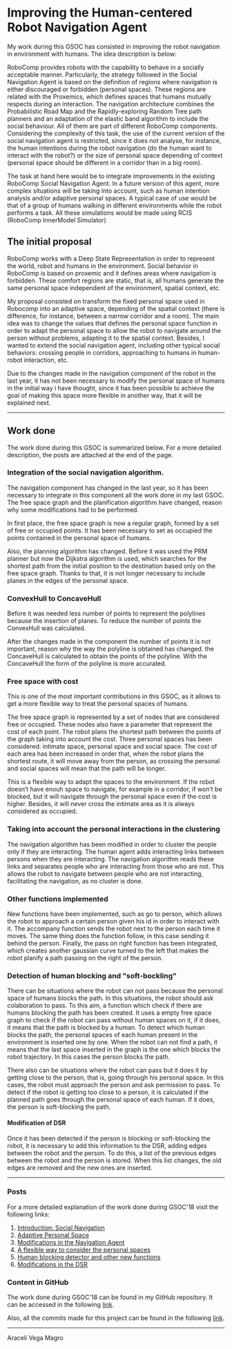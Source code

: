#  Improving the Human-centered Robot Navigation Agent

My work during this GSOC has consisted in improving the robot navigation in environment with humans. The idea description is below:

RoboComp provides robots with the capability to behave in a socially acceptable manner. Particularly, the strategy followed in the Social Navigation Agent is based on the definition of regions where navigation is either discouraged or forbidden (personal spaces). These regions are related with the Proxemics, which defines spaces that humans mutually respects during an interaction. The navigation architecture combines the Probabilistic Road Map and the Rapidly-exploring Random Tree path planners and an adaptation of the elastic band algorithm to include the social behaviour. All of them are part of different RoboComp components. Considering the complexity of this task, the use of the current version of the social navigation agent is restricted, since it does not analyse, for instance, the human intentions during the robot navigation (do the human want to interact with the robot?) or the size of personal space depending of context (personal space should be different in a corridor than in a big room).

The task at hand here would be to integrate improvements in the existing RoboComp Social Navigation Agent. In a future version of this agent, more complex situations will be taking into account, such as human intention analysis and/or adaptive personal spaces. A typical case of use would be that of a group of humans walking in different environments while the robot performs a task. All these simulations would be made using RCIS (RoboComp InnerModel Simulator)


## The initial proposal

RoboComp works with a Deep State Representation in order to represent the world, robot and humans in the environment. Social behavior in RoboComp is based on proxemic and  it defines areas where navigation is forbidden. These comfort regions are static, that is, all humans generate the same personal space independent of the environment, spatial context, etc.
 
My proposal consisted on transform the fixed personal space used in Robocomp into an adaptive space, depending of the spatial context (there is difference, for instance, between a narrow corridor and a room). The main idea was to change the values that defines the personal space function in order to adapt the personal space to allow the robot to navigate around the person without problems, adapting it to the spatial context. Besides, I wanted to extend the social navigation agent, including other typical social behaviors: crossing people in corridors, approaching to humans in human-robot interaction, etc.   

Due to the changes made in the navigation component of the robot in the last year, it has not been necessary to modify the personal space of humans in the initial way i have thought, since it has been possible to achieve the goal of making this space more flexible in another way, that it will be explained next. 

***

## Work done 

The work done during this GSOC is summarized below. For a more detailed description, the posts are attached at the end of the page.

### Integration of the social navigation algorithm. 

The navigation component has changed in the last year, so it has been necessary to integrate in this component all the work done in my last GSOC. The free space graph and the planification algorithm have changed, reason why some modifications had to be performed. 

In first place, the free space graph is now a regular graph, formed by a set of free or occupied points. It has been necessary to set as occupied the points contained in the personal space of humans.

Also, the planning algorithm has changed. Before it was used the PRM planner but now the Dijkstra algorithm is used, which searches for the shortest path from the initial position to the destination based only on the free space graph. Thanks to that, it is not longer necessary to include planes in the edges of the personal space.

### ConvexHull to ConcaveHull 

Before it was needed less number of points to represent the polylines because the insertion of planes. To reduce the number of points the ConvexHull was calculated.

After the changes made in the component the number of points it is not important, reason why the way the polyline is obtained has changed. the ConcaveHull is calculated to obtain the points of the polyline. With the ConcaveHull the form of the polyline is more accurated.

### Free space with cost

This is one of the most important contributions in this GSOC, as it allows to get a more flexible way to treat the personal spaces of humans.

The free space graph is represented by a set of nodes that are considered free or occupied. These nodes also have a parameter that represent the cost of each point. The robot plans the shortest path between the points of the graph taking into account the cost. Three personal spaces has been considered: intimate space, personal space and social space. The cost of each area has been increased in order that, when the robot plans the shortest route, it will move away from the person, as crossing the personal and social spaces will mean that the path will be longer.

This is a flexible way to adapt the spaces to the environment. If the robot doesn’t have enouh space to navigate, for example in a corridor, if won’t be blocked, but it will navigate through the personal space even if the cost is higher. Besides, it will never cross the intimate area as it is always considered as occupied.


### Taking into account the personal interactions in the clustering

The navigation algorithm has been modified in order to cluster the people only if they are interacting.  The human agent adds interacting links between persons when they are interacting. The navigation algorithm reads these links and separates people who are interacting from those who are not.  This allows the robot to navigate between people who are not interacting, facilitating the navigation, as no cluster is done.

### Other functions implemented

New functions have been implemented, such as go to person, which allows the robot to approach a certain person given his id in order to interact with it. The accompany function sends the robot next to the person each time it moves. The same thing does the function follow, in this case sending it behind the person. Finally, the pass on right function has been integrated, which creates another gaussian curve turned to the left that makes the robot planify a path passing on the right of the person.

### Detection of human blocking and "soft-bockling"

There can be situations where the robot can not pass because the personal space of humans blocks the path. In this situations, the robot should ask colaboration to pass. To this aim, a function which check if there are humans blocking the path has been created. It uses a empty free space graph to check if the robot can pass without human spaces on it, if it does, it means that the path is blocked by a human. To detect which human blocks the path, the personal spaces of each human present in the environment is inserted one by one. When the robot can not find a path, it means that the last space inserted in the graph is the one which blocks the robot trajectory. In this cases the person blocks the path.

There also can be situations where the robot can pass but it does it by getting close to the person, that is, going through his personal space. In this cases, the robot must approach the person and ask permission to pass. To detect if the robot is getting too close to a person, it is calculated if the planned path goes through the personal space of each human. If it does, the person is soft-blocking the path.

#### Modification of DSR 

Once it has been detected if the person is blocking or soft-blocking the robot, it is necessary to add this information to the DSR, adding edges between the robot and the person. To do this, a list of the previous edges between the robot and the person is stored. When this list changes, the old edges are removed and the new ones are inserted.

***

### Posts
For a more detailed explanation of the work done during GSOC'18 visit the following links:
1. [Introduction: Social Navigation](/web/gsoc/2018/araceli_vega_magro/post1)
2. [Adaptive Personal Space](/web/gsoc/2018/araceli_vega_magro/post2)
3. [Modifications in the Navigation Agent](/web/gsoc/2018/araceli_vega_magro/post3)
4. [A flexible way to consider the personal spaces](/web/gsoc/2018/araceli_vega_magro/post4)
5. [Human blocking detector and other new functions](/web/gsoc/2018/araceli_vega_magro/post5)
6. [Modifications in the DSR](/web/gsoc/2018/araceli_vega_magro/post6)

### Content in GitHub
The work done during GSOC'18 can be found in my GitHub repository. It can be accessed in the following [link](https://github.com/aracelivegamagro/robocomp-shelly). 

Also, all the commits made for this project can be found in the following [link](https://github.com/aracelivegamagro/robocomp-shelly/commits/master). 


***
Araceli Vega Magro

